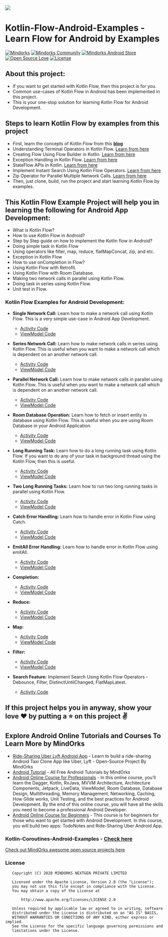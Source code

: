 <img src=https://raw.githubusercontent.com/MindorksOpenSource/Kotlin-Flow-Android-Examples/master/art/export-kotlin-banner.png >

# Kotlin-Flow-Android-Examples - Learn Flow for Android by Examples

[![Mindorks](https://img.shields.io/badge/mindorks-opensource-blue.svg)](https://mindorks.com/open-source-projects)
[![Mindorks Community](https://img.shields.io/badge/join-community-blue.svg)](https://mindorks.com/join-community)
[![Mindorks Android Store](https://img.shields.io/badge/Mindorks%20Android%20Store-Kotlin%20Flow%20Android%20Examples-blue.svg?style=flat)](https://mindorks.com/android/store)
[![Open Source Love](https://badges.frapsoft.com/os/v1/open-source.svg?v=102)](https://opensource.org/licenses/Apache-2.0)
[![License](https://img.shields.io/badge/license-Apache%202.0-blue.svg)](https://github.com/MindorksOpenSource/Kotlin-Flow-Android-Examples/blob/master/LICENSE)

## About this project: 
* If you want to get started with Kotlin Flow, then this project is for you.
* Common use-cases of Kotlin Flow in Android has been implemented in this project.
* This is your one-stop solution for learning Kotlin Flow for Android Development.

## Steps to learn Kotlin Flow by examples from this project
* First, learn the concepts of Kotlin Flow from this **[blog](https://blog.mindorks.com/what-is-flow-in-kotlin-and-how-to-use-it-in-android-project)**
* Understanding Terminal Operators in Kotlin Flow. [Learn from here](https://blog.mindorks.com/terminal-operators-in-kotlin-flow)
* Creating Flow Using Flow Builder in Kotlin. [Learn from here](https://blog.mindorks.com/creating-flow-using-flow-builder-in-kotlin)
* Exception Handling in Kotlin Flow. [Learn from here](https://blog.mindorks.com/exception-handling-in-kotlin-flow)
* StateFlow APIs in Kotlin. [Learn from here](https://blog.mindorks.com/stateflow-apis-in-kotlin)
* Implement Instant Search Using Kotlin Flow Operators. [Learn from here](https://blog.mindorks.com/instant-search-using-kotlin-flow-operators)
* Zip Operator for Parallel Multiple Network Calls. [Learn from here](https://blog.mindorks.com/kotlin-flow-zip-operator-parallel-multiple-network-calls)
* Then, just clone, build, run the project and start learning Kotlin Flow by examples.

## This Kotlin Flow Example Project will help you in learning the following for Android App Development:
* What is Kotlin Flow?
* How to use Kotlin Flow in Android?
* Step by Step guide on how to implement the Kotlin flow in Android?
* Doing simple task in Kotlin Flow
* Using operators like filter, map, reduce, flatMapConcat, zip, and etc.
* Exception in Kotlin Flow
* How to use onCompletion in Flow?
* Using Kotlin Flow with Retrofit.
* Using Kotlin Flow with Room Database.
* Making two network calls in parallel using Kotlin Flow.
* Doing task in series using Kotlin Flow.
* Unit test in Flow.

### Kotlin Flow Examples for Android Development:
* **Single Network Call:**  Learn how to make a network call using Kotlin Flow. This is a very simple use-case in Android App Development.
    * [Activity Code](app/src/main/java/com/mindorks/kotlinFlow/learn/retrofit/single/SingleNetworkCallActivity.kt)
    * [ViewModel Code](app/src/main/java/com/mindorks/kotlinFlow/learn/retrofit/single/SingleNetworkCallViewModel.kt)
 
* **Series Network Call:**  Learn how to make network calls in series using Kotlin Flow. This is useful when you want to make a network call which is dependent on an another network call.
    * [Activity Code](app/src/main/java/com/mindorks/kotlinFlow/learn/retrofit/series/SeriesNetworkCallsActivity.kt)
    * [ViewModel Code](app/src/main/java/com/mindorks/kotlinFlow/learn/retrofit/series/SeriesNetworkCallsViewModel.kt)

* **Parallel Network Call:**  Learn how to make network calls in parallel using Kotlin Flow. This is useful when you want to make a network call which is dependent on an another network call.
    * [Activity Code](app/src/main/java/com/mindorks/kotlinFlow/learn/retrofit/parallel/ParallelNetworkCallsActivity.kt)
    * [ViewModel Code](app/src/main/java/com/mindorks/kotlinFlow/learn/retrofit/parallel/ParallelNetworkCallsViewModel.kt)

* **Room Database Operation:** Learn how to fetch or insert entity in database using Kotlin Flow. This is useful when you are using Room Database in your Android Application.
    * [Activity Code](app/src/main/java/com/mindorks/kotlinFlow/learn/room/RoomDBActivity.kt)
    * [ViewModel Code](app/src/main/java/com/mindorks/kotlinFlow/learn/room/RoomDBViewModel.kt) 

* **Long Running Task:** Learn how to do a long running task using Kotlin Flow. If you want to do any of your task in background thread using the Kotlin Flow, then this is useful.
    * [Activity Code](app/src/main/java/com/mindorks/kotlinFlow/learn/task/onetask/LongRunningTaskActivity.kt)
    * [ViewModel Code](app/src/main/java/com/mindorks/kotlinFlow/learn/task/onetask/LongRunningTaskViewModel.kt) 
    
* **Two Long Running Tasks:** Learn how to run two long running tasks in parallel using Kotlin Flow.
    * [Activity Code](app/src/main/java/com/mindorks/kotlinFlow/learn/task/twotasks/TwoLongRunningTasksActivity.kt)
    * [ViewModel Code](app/src/main/java/com/mindorks/kotlinFlow/learn/task/twotasks/TwoLongRunningTasksViewModel.kt)     

* **Catch Error Handling:** Learn how to handle error in Kotlin Flow using Catch.
    * [Activity Code](app/src/main/java/com/mindorks/kotlinFlow/learn/errorhandling/catch/CatchActivity.kt)
    * [ViewModel Code](app/src/main/java/com/mindorks/kotlinFlow/learn/errorhandling/catch/CatchViewModel.kt) 
    
* **EmitAll Error Handling:** Learn how to handle error in Kotlin Flow using emitAll.
    * [Activity Code](app/src/main/java/com/mindorks/kotlinFlow/learn/errorhandling/emitall/EmitAllActivity.kt)
    * [ViewModel Code](app/src/main/java/com/mindorks/kotlinFlow/learn/errorhandling/emitall/EmitAllViewModel.kt)     
       
* **Completion:**
    * [Activity Code](app/src/main/java/com/mindorks/kotlinFlow/learn/completion/CompletionActivity.kt)
    * [ViewModel Code](app/src/main/java/com/mindorks/kotlinFlow/learn/completion/CompletionViewModel.kt)  
      
* **Reduce:**
    * [Activity Code](app/src/main/java/com/mindorks/kotlinFlow/learn/reduce/ReduceActivity.kt)
    * [ViewModel Code](app/src/main/java/com/mindorks/kotlinFlow/learn/reduce/ReduceViewModel.kt)    
      
* **Map:**
    * [Activity Code](app/src/main/java/com/mindorks/kotlinFlow/learn/map/MapActivity.kt)
    * [ViewModel Code](app/src/main/java/com/mindorks/kotlinFlow/learn/map/MapViewModel.kt)    
      
* **Filter:**
    * [Activity Code](app/src/main/java/com/mindorks/kotlinFlow/learn/filter/FilterActivity.kt)
    * [ViewModel Code](app/src/main/java/com/mindorks/kotlinFlow/learn/filter/FilterViewModel.kt)
    
* **Search Feature:** Implement Search Using Kotlin Flow Operators - Debounce, Filter, DistinctUntilChanged, FlatMapLatest.
    * [Activity Code](app/src/main/java/com/mindorks/kotlinFlow/learn/search/SearchActivity.kt)

## If this project helps you in anyway, show your love :heart: by putting a :star: on this project :v:

## Explore Android Online Tutorials and Courses To Learn More by MindOrks
* [Ride-Sharing Uber Lyft Android App](https://github.com/MindorksOpenSource/ridesharing-uber-lyft-app) - Learn to build a ride-sharing Android Taxi Clone App like Uber, Lyft - Open-Source Project By MindOrks
* [Android Tutorial](https://mindorks.com/android-tutorial) - All Free Android Tutorials by MindOrks
* [Android Online Course for Professionals](https://bootcamp.mindorks.com) - In this online course, you’ll learn the Dagger, Kotlin, RxJava, MVVM Architecture, Architecture Components, Jetpack, LiveData, ViewModel, Room Database, Database Design, Multithreading, Memory Management, Networking, Caching, How Glide works, Unit Testing, and the best practices for Android Development. By the end of this online course, you will have all the skills you need to become a professional Android Developer.
* [Android Online Course for Beginners](https://bootcamp.mindorks.com/android-training-for-beginners) - This course is for beginners for those who want to get started with Android Development. In this course, you will build two apps: TodoNotes and Ride-Sharing Uber Android App.          

### Kotlin-Coroutines-Android-Examples - [Check here](https://github.com/MindorksOpenSource/Kotlin-Coroutines-Android-Examples)

[Check out MindOrks awesome open source projects here](https://mindorks.com/open-source-projects)

### License
```
   Copyright (C) 2020 MINDORKS NEXTGEN PRIVATE LIMITED

   Licensed under the Apache License, Version 2.0 (the "License");
   you may not use this file except in compliance with the License.
   You may obtain a copy of the License at

       http://www.apache.org/licenses/LICENSE-2.0

   Unless required by applicable law or agreed to in writing, software
   distributed under the License is distributed on an "AS IS" BASIS,
   WITHOUT WARRANTIES OR CONDITIONS OF ANY KIND, either express or implied.
   See the License for the specific language governing permissions and
   limitations under the License.
```

